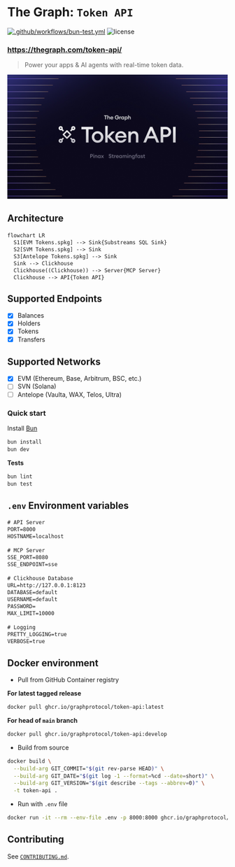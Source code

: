 # The Graph: `Token API`

[![.github/workflows/bun-test.yml](https://github.com/graphprotocol/token-api/actions/workflows/bun-test.yml/badge.svg)](https://github.com/graphprotocol/token-api/actions/workflows/bun-test.yml)
![license](https://img.shields.io/github/license/graphprotocol/token-api)

### https://thegraph.com/token-api/

> Power your apps & AI agents with real-time token data.

![banner](banner.jpg)

## Architecture

```mermaid
flowchart LR
  S1[EVM Tokens.spkg] --> Sink{Substreams SQL Sink}
  S2[SVM Tokens.spkg] --> Sink
  S3[Antelope Tokens.spkg] --> Sink
  Sink --> Clickhouse
  Clickhouse((Clickhouse)) --> Server{MCP Server}
  Clickhouse --> API{Token API}
```

## Supported Endpoints

- [x] Balances
- [x] Holders
- [x] Tokens
- [x] Transfers

## Supported Networks

- [x] EVM (Ethereum, Base, Arbitrum, BSC, etc.)
- [ ] SVN (Solana)
- [ ] Antelope (Vaulta, WAX, Telos, Ultra)

### Quick start

Install [Bun](https://bun.sh/)

```bash
bun install
bun dev
```

**Tests**

```bash
bun lint
bun test
```

## `.env` Environment variables

```env
# API Server
PORT=8000
HOSTNAME=localhost

# MCP Server
SSE_PORT=8080
SSE_ENDPOINT=sse

# Clickhouse Database
URL=http://127.0.0.1:8123
DATABASE=default
USERNAME=default
PASSWORD=
MAX_LIMIT=10000

# Logging
PRETTY_LOGGING=true
VERBOSE=true
```

## Docker environment

- Pull from GitHub Container registry

**For latest tagged release**

```bash
docker pull ghcr.io/graphprotocol/token-api:latest
```

**For head of `main` branch**

```bash
docker pull ghcr.io/graphprotocol/token-api:develop
```

- Build from source

```bash
docker build \
  --build-arg GIT_COMMIT="$(git rev-parse HEAD)" \
  --build-arg GIT_DATE="$(git log -1 --format=%cd --date=short)" \
  --build-arg GIT_VERSION="$(git describe --tags --abbrev=0)" \
  -t token-api .
```

- Run with `.env` file

```bash
docker run -it --rm --env-file .env -p 8000:8000 ghcr.io/graphprotocol/token-api:develop
```

## Contributing

See [`CONTRIBUTING.md`](CONTRIBUTING.md).
